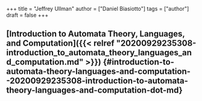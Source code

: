 +++
title = "Jeffrey Ullman"
author = ["Daniel Biasiotto"]
tags = ["author"]
draft = false
+++

## [Introduction to Automata Theory, Languages, and Computation]({{< relref "20200929235308-introduction_to_automata_theory_languages_and_computation.md" >}}) {#introduction-to-automata-theory-languages-and-computation--20200929235308-introduction-to-automata-theory-languages-and-computation-dot-md}